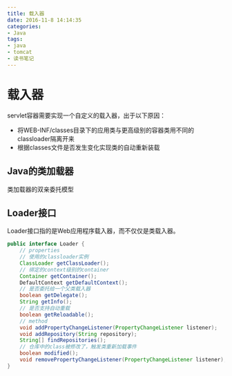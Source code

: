 ```yaml
---
title: 载入器
date: 2016-11-8 14:14:35
categories: 
- Java
tags:
- java
- tomcat
- 读书笔记
---
```


# 载入器

servlet容器需要实现一个自定义的载入器，出于以下原因：
* 将WEB-INF/classes目录下的应用类与更高级别的容器类用不同的classloader隔离开来
* 根据classes文件是否发生变化实现类的自动重新装载

## Java的类加载器

类加载器的双亲委托模型

## Loader接口

Loader接口指的是Web应用程序载入器，而不仅仅是类载入器。

```java
public interface Loader {
    // properties
    // 使用的classloader实例
    ClassLoader getClassLoader();
    // 绑定的context级别的container
    Container getContainer();
    DefaultContext getDefaultContext();
    // 是否委托给一个父类载入器
    boolean getDelegate();
    String getInfo();
    // 是否支持自动重载
    boolean getReloadable();
    // method
    void addPropertyChangeListener(PropertyChangeListener listener);
    void addRepository(String repository);
    String[] findRepositories();
    // 仓库中的class被修改了，触发类重新加载事件
    boolean modified();
    void removePropertyChangeListener(PropertyChangeListener listener);
}
```
